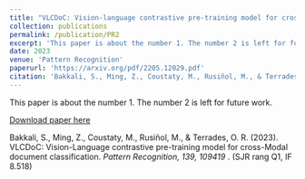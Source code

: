 ```yaml
---
title: "VLCDoC: Vision-language contrastive pre-training model for cross-modal document classification"
collection: publications
permalink: /publication/PR2
excerpt: 'This paper is about the number 1. The number 2 is left for future work.'
date: 2023
venue: 'Pattern Recognition'
paperurl: 'https://arxiv.org/pdf/2205.12029.pdf'
citation: 'Bakkali, S., Ming, Z., Coustaty, M., Rusiñol, M., & Terrades, O. R. (2023). VLCDoC: Vision-Language contrastive pre-training model for cross-Modal document classification. Pattern Recognition, 139, 109419.'
---
```

This paper is about the number 1. The number 2 is left for future work.

[Download paper here](https://arxiv.org/pdf/2205.12029.pdf)

Bakkali, S., Ming, Z., Coustaty, M., Rusiñol, M., & Terrades, O. R. (2023). VLCDoC: Vision-Language contrastive pre-training model for cross-Modal document classification. <i> Pattern Recognition, 139, 109419 </i>. (SJR rang Q1, IF 8.518)
